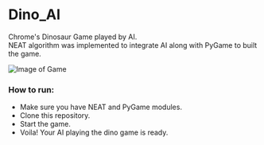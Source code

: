 # Dino_AI
Chrome's Dinosaur Game played by AI. <br />
NEAT algorithm was implemented to integrate AI along with PyGame to built the game.
<br />

![Image of Game](https://i.ibb.co/TYXjZ7w/dino-ai.png)

### How to run:
- Make sure you have NEAT and PyGame modules.
- Clone this repository.
- Start the game.
- Voila! Your AI playing the dino game is ready.
